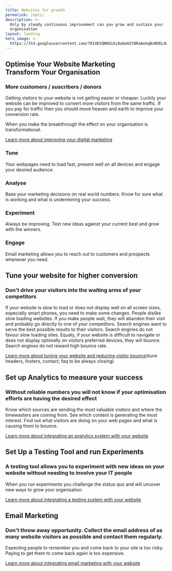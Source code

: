 ```yaml
---
title: Websites for growth
permalink: /opti/
description: >-
  Only by steady continuous improvement can you grow and sustain your
  organisation
layout: landing
hero_image: >-
  https://lh3.googleusercontent.com/f81XKtQN6Qi6i8u6eH2Y8RaAebqBxNOELdwRmq1B7LWbT4SNnGPUXtKJDP-Ktrk7ORoUCon6zpIMThfYLz0=w1200-h500-c-rj-e30#.jpg
---
```


<div class="w3-row w3-red w3-colored-background">
   <div class="w3-col l9 page-header">
    <h2>Optimise Your Website Marketing<br/>Transform Your Organisation</h2>
    <h3>More customers / suscribers / donors </h3>
    <p>
    Getting visitors to your website is not getting easier or cheaper. Luckily your website can be improved to convert more visitors from the same traffic. If you pay for traffic then you should move heaven and earth to improve your conversion rate.</p>
    <p>When you make the breakthrough the effect on your organisation is transformational.</p>
    <p><a href="#">Learn more about improving your digital marketing</a></p>
  </div>
</div>

<div class="w3-row  charts w3-colored-background">
   <div class="w3-col l12 strands" >
    <div class="w3-col l3"><h3>Tune</h3> Your webpages need to load fast, present well on all devices and engage your desired audience.</div>
    <!--<div class="w3-col l3"><h3>Measure</h3> Be sure to collect useful data about web site visits. It is not possible to make sound decisions if you do not have accurate data.</div>-->
    <div class="w3-col l3"><h3>Analyse</h3> Base your marketing decisions on real world numbers. Know for sure what is working and what is undermining your success. </div>
    <div class="w3-col l3"><h3>Experiment</h3> Always be improving. Test new ideas against your current best and grow with the winners.</div>
    <div class="w3-col l3"><h3>Engage</h3> Email marketing allows you to reach out to customers and prospects whenever you need. </div>
  </div>
</div>

<!--<div class="w3-row w3-red w3-colored-background w3-display-container">
   <div class="w3-col l12">
        <h2 class="buttony w3-display-middle">Get SetUp &gt;&gt;&gt;</h2>
  </div>
  </div>-->

<div class="w3-row">
   <div class="w3-col l9">
    <h2>Tune your website for higher conversion</h2>
    <h3>Don't drive your visitors into the waiting arms of your competitors</h3>
    <p>If your website is slow to load or does not display well on all screen sizes, especially smart phones,  you need to make some changes. People dislike slow loading websites. If you make people wait, they will abandon their visit and probably go directly to one of your competitors. Search engines want to serve the best possible results to their visitors. Search engines do not favour slow loading sites. Equaly, if your website is difficult to navigate or does not display optimally on visitors preferred devices, they will bounce. Search engines do not reward high bounce rate.</p> 
    <p><a href="#">Learn more about tuning your website and reducing visitor bounce</a>(tune headers, footers, contact, faq to be always closing)</p>
  </div>
</div>

<div class="w3-row analytics w3-colored-background">
   <div class="w3-col l9  w3-right ">
    <h2>Set up Analytics to measure your success</h2>
    <h3>Without reliable numbers you will not know if your optimisation efforts are having the desired effect</h3>
    <p>Know which sources are sending the most valuable visitors and where the timewasters are coming from. See which content is generating the most interest. Find out what visitors are doing on your web pages and what is causing them to bounce.</p>
    <p><a href="#">Learn more about integrating an analytics system with your website</a></p>
  </div>
</div>
<div class="w3-row">
   <div class="w3-col l9">
    <h2>Set Up a Testing Tool and run Experiments</h2>
    <h3>A testing tool allows you to experiment with new ideas on your website without needing to involve your IT people</h3>
    <p>When you run experiments you challenge the status quo and will uncover new ways to grow your organisation</p>
    <p><a href="#">Learn more about integrating a testing system with your website</a></p>
  </div>
</div>
<!--
<div class="w3-row experiments w3-colored-background">
   <div class="w3-col l9">
    <h2>Run Experiments</h2>
    <h3></h3> 
  </div> 
</div>-->
<div class="w3-row  email-marketing w3-colored-background">
   <div class="w3-col l9   w3-right">
    <h2>Email Marketing</h2>
    <h3>Don't throw away opportunity. Collect the email address of as many website visitors as possible and contact them regularly. </h3>
    <p>Expecting people to remember you and come back to your site is too risky. Paying to get them to come back again is too expensive.</p>
    <p><a href="#">Learn more about integrating email marketing with your website</a></p>
  </div>
</div>
<!-- <div class="w3-row w3-red w3-colored-background">
   <div class="w3-col l12 w3-center">
        <h2 class="buttony">Get SetUp >>></h2>
  </div>
  </div> 
<div class="w3-row charts w3-colored-background">
   <div class="w3-col l9">
    <h2>Charts and Compass for Your Online Marketing.</h2>
    <h3>Find the more direct route to the Treasure</h3>
  </div>
</div>-->